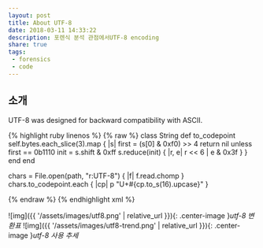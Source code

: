```yaml
---
layout: post
title: About UTF-8
date: 2018-03-11 14:33:22
description: 포렌식 분석 관점에서UTF-8 encoding
share: true
tags:
 - forensics
 - code
---
```


## 소개

UTF-8 was designed for backward compatibility with ASCII.

{% highlight ruby linenos %}
{% raw %}
class String
  def to_codepoint
    self.bytes.each_slice(3).map { |s|
      first = (s[0] & 0xf0) >> 4
      return nil unless first == 0b1110
      init  = s.shift & 0xff
      s.reduce(init) { |r, e| r << 6 | e & 0x3f }
    }
  end
end

chars = File.open(path, "r:UTF-8") { |f| f.read.chomp }
chars.to_codepoint.each { |cp|
  p "U+#{cp.to_s(16).upcase}"
}

{% endraw %}
{% endhighlight xml %}

![img]({{ '/assets/images/utf8.png' | relative_url }}){: .center-image }*utf-8 변환표*
![img]({{ '/assets/images/utf8-trend.png' | relative_url }}){: .center-image }*utf-8 사용 추세*

